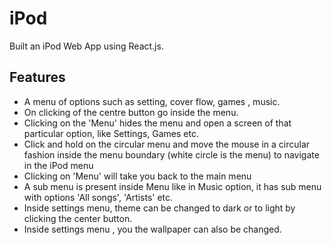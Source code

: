 # iPod

Built an iPod Web App using React.js.


## Features

- A menu of options such as setting, cover flow, games , music.
- On clicking of the centre button go inside the menu.
- Clicking on the 'Menu' hides the menu and open a screen of that particular option, like Settings, Games etc.
- Click and hold on the circular menu and move the mouse in a circular fashion inside the menu boundary (white circle is the menu) to navigate in the iPod menu
- Clicking on 'Menu' will take you back to the main menu
- A sub menu is present inside Menu like in Music option, it has sub menu with options 'All songs', 'Artists' etc.
- Inside settings menu, theme can be changed to dark or to light by clicking the center button.
- Inside settings menu , you the wallpaper can also be changed.


